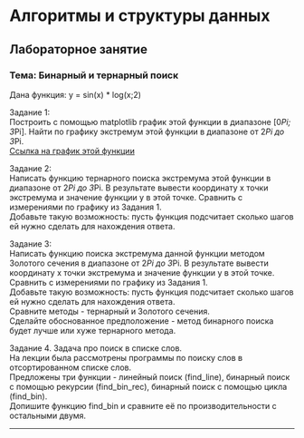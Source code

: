 # Алгоритмы и структуры данных

## Лабораторное занятие  

### Тема: Бинарный и тернарный поиск  

Дана функция: y = sin(x) * log(x;2)  

Задание 1:  
Построить с помощью matplotlib график этой функции в диапазоне [0*Pi; 3*Pi]. Найти по графику экстремум этой функции в диапазоне от 2*Pi до 3*Pi.  
[Ссылка на график этой функции](http://www.yotx.ru/#!1/3_h/sH%40xf7flJqbf9o/2D/YN9PSq3t/wPhG3u7YMIfbWOPt7O7f7BPomE3YDuMR9gp4xGG2N3f2gcF)  

Задание 2:  
Написать функцию тернарного поиска экстремума этой функции в диапазоне от 2*Pi до 3*Pi. В результате вывести координату x точки экстремума и значение функции y в этой точке. Сравнить с измерениями по графику из Задания 1.  
Добавьте такую возможность: пусть функция подсчитает сколько шагов ей нужно сделать для нахождения ответа.  

Задание 3:  
Написать функцию поиска экстремума данной функции методом Золотого сечения в диапазоне от 2*Pi до 3*Pi. В результате вывести координату x точки экстремума и значение функции y в этой точке. Сравнить с измерениями по графику из Задания 1.  
Добавьте такую возможность: пусть функция подсчитает сколько шагов ей нужно сделать для нахождения ответа.  
Сравните методы - тернарный и Золотого сечения.  
Сделайте обоснованное предположение - метод бинарного поиска будет лучше или хуже тернарного метода.  

Задание 4. Задача про поиск в списке слов.  
На лекции была рассмотрены программы по поиску слов в отсортированном списке слов.  
Предложены три функции - линейный поиск (find_line), бинарный поиск с помощью рекурсии (find_bin_rec), бинарный поиск с помощью цикла (find_bin).  
Допишите функцию find_bin и сравните её по производительности с остальными двумя.  

---  
